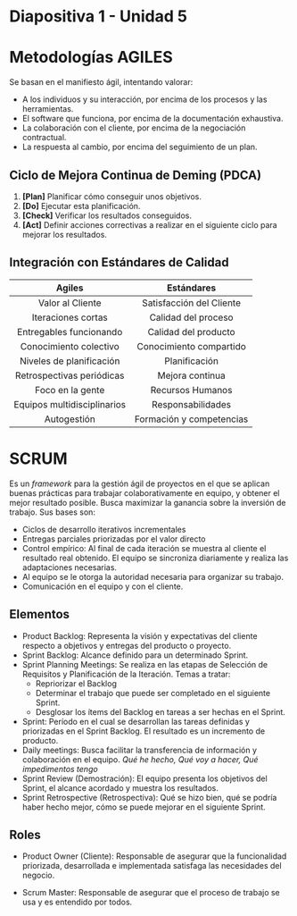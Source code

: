 
Diapositiva 1 - Unidad 5
===================

# Metodologías AGILES
Se basan en el manifiesto ágil, intentando valorar:

* A los individuos y su interacción, por encima de los procesos y las herramientas.
* El software que funciona, por encima de la documentación exhaustiva.
* La colaboración con el cliente, por encima de la negociación contractual.
* La respuesta al cambio, por encima del seguimiento de un plan.

## Ciclo de Mejora Continua de Deming (PDCA)

1. **[Plan]** Planificar cómo conseguir unos objetivos.
1. **[Do]** Ejecutar esta planificación.
1. **[Check]** Verificar los resultados conseguidos.
1. **[Act]** Definir acciones correctivas a realizar en el siguiente ciclo para mejorar los resultados.

## Integración con Estándares de Calidad
| Agiles | Estándares |
|:---------:|:--------------:|
| Valor al Cliente | Satisfacción del Cliente |
| Iteraciones cortas |Calidad del proceso |
| Entregables funcionando |Calidad del producto |
| Conocimiento colectivo |Conocimiento compartido |
| Niveles de planificación | Planificación |
| Retrospectivas periódicas | Mejora continua |
| Foco en la gente |Recursos Humanos
| Equipos multidisciplinarios | Responsabilidades
| Autogestión | Formación y competencias |



# SCRUM

Es un _framework_ para la gestión ágil de proyectos en el que se aplican buenas prácticas para trabajar colaborativamente en equipo, y obtener el mejor resultado posible. Busca maximizar la ganancia sobre la inversión de trabajo. Sus bases son:

* Ciclos de desarrollo iterativos incrementales
* Entregas parciales priorizadas por el valor directo
* Control empírico: Al final de cada iteración se muestra al cliente el resultado real obtenido. El equipo se sincroniza diariamente y realiza las adaptaciones necesarias.
* Al equipo se le otorga la autoridad necesaria para organizar su trabajo.
* Comunicación en el equipo y con el cliente.

## Elementos
* Product Backlog: Representa la visión y expectativas del cliente respecto a objetivos y entregas del producto o proyecto.
* Sprint Backlog: Alcance definido para un determinado Sprint.
* Sprint Planning Meetings: Se realiza en las etapas de Selección de Requisitos y Planificación de la Iteración. Temas a tratar:
  * Repriorizar el Backlog
  * Determinar el trabajo que puede ser completado en el siguiente Sprint.
  * Desglosar los ítems del Backlog en tareas a ser hechas en el Sprint.
* Sprint: Período en el cual se desarrollan las tareas definidas y priorizadas en el Sprint Backlog. El resultado es un incremento de producto.
* Daily meetings: Busca facilitar la transferencia de información y colaboración en el equipo. _Qué he hecho, Qué voy a hacer, Qué impedimentos tengo_
* Sprint Review (Demostración): El equipo presenta los objetivos del Sprint, el alcance acordado y muestra los resultados.
* Sprint Retrospective (Retrospectiva): Qué se hizo bien, qué se podría haber hecho mejor, cómo se puede mejorar en el siguiente Sprint.

## Roles
* Product Owner (Cliente): Responsable de asegurar que la funcionalidad priorizada, desarrollada e implementada satisfaga las necesidades del negocio.

* Scrum Master: Responsable de asegurar que el proceso de trabajo se usa y es entendido por todos.
